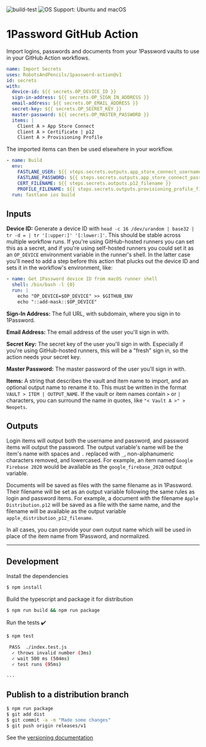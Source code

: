 ![build-test](https://github.com/interstateone/1password-action/workflows/build-test/badge.svg)
![OS Support: Ubuntu and macOS](https://img.shields.io/badge/OS-Ubuntu%20%7C%20macOS-lightgrey)

# 1Password GitHub Action

Import logins, passwords and documents from your 1Password vaults to use in your GitHub Action workflows.

```yaml
name: Import Secrets
uses: RobotsAndPencils/1password-action@v1
id: secrets
with:
  device-id: ${{ secrets.OP_DEVICE_ID }}
  sign-in-address: ${{ secrets.OP_SIGN_IN_ADDRESS }}
  email-address: ${{ secrets.OP_EMAIL_ADDRESS }}
  secret-key: ${{ secrets.OP_SECRET_KEY }}
  master-password: ${{ secrets.OP_MASTER_PASSWORD }}
  items: |
    Client A > App Store Connect
    Client A > Certificate | p12
    Client A > Provisioning Profile
```

The imported items can then be used elsewhere in your workflow.

```yaml
- name: Build
  env:
    FASTLANE_USER: ${{ steps.secrets.outputs.app_store_connect_username }}
    FASTLANE_PASSWORD: ${{ steps.secrets.outputs.app_store_connect_password }}
    CERT_FILENAME: ${{ steps.secrets.outputs.p12_filename }}
    PROFILE_FILENAME: ${{ steps.secrets.outputs.provisioning_profile_filename }}
  run: fastlane ios build
```

## Inputs

**Device ID:** Generate a device ID with `head -c 16 /dev/urandom | base32 | tr -d = | tr '[:upper:]' '[:lower:]'`. This should be stable across multiple workflow runs. If you're using GitHub-hosted runners you can set this as a secret, and if you're using self-hosted runners you could set it as an `OP_DEVICE` environment variable in the runner's shell. In the latter case you'll need to add a step before this action that plucks out the device ID and sets it in the workflow's environment, like:

```yaml
- name: Get 1Password device ID from macOS runner shell
  shell: /bin/bash -l {0}
  run: |
    echo "OP_DEVICE=$OP_DEVICE" >> $GITHUB_ENV
    echo "::add-mask::$OP_DEVICE"
```

**Sign-In Address:** The full URL, with subdomain, where you sign in to 1Password.

**Email Address:** The email address of the user you'll sign in with.

**Secret Key:** The secret key of the user you'll sign in with. Especially if you're using GitHub-hosted runners, this will be a "fresh" sign in, so the action needs your secret key.

**Master Password:** The master password of the user you'll sign in with.

**Items:** A string that describes the vault and item name to import, and an optional output name to rename it to. This must be written in the format `VAULT > ITEM | OUTPUT_NAME`. If the vault or item names contain `>` or `|` characters, you can surround the name in quotes, like `"< Vault A >" > Neopets`.

## Outputs

Login items will output both the username and password, and password items will output the password. The output variable's name will be the item's name with spaces and `.` replaced with `_`, non-alphanumeric characters removed, and lowercased. For example, an item named `Google Firebase 2020` would be available as the `google_firebase_2020` output variable.

Documents will be saved as files with the same filename as in 1Password. Their filename will be set as an output variable following the same rules as login and password items. For example, a document with the filename `Apple Distribution.p12` will be saved as a file with the same name, and the filename will be available as the output variable `apple_distribution_p12_filename`.

In all cases, you can provide your own output name which will be used in place of the item name from 1Password, and normalized.

---

## Development

Install the dependencies

```bash
$ npm install
```

Build the typescript and package it for distribution

```bash
$ npm run build && npm run package
```

Run the tests :heavy_check_mark:

```bash
$ npm test

 PASS  ./index.test.js
  ✓ throws invalid number (3ms)
  ✓ wait 500 ms (504ms)
  ✓ test runs (95ms)

...
```

## Publish to a distribution branch

```bash
$ npm run package
$ git add dist
$ git commit -a -m "Made some changes"
$ git push origin releases/v1
```

See the [versioning documentation](https://github.com/actions/toolkit/blob/master/docs/action-versioning.md)

